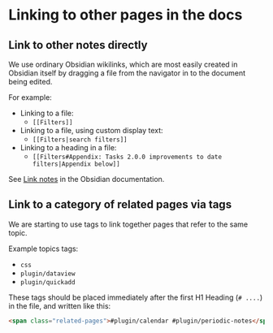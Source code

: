# Linking to other pages in the docs

## Link to other notes directly

We use ordinary Obsidian wikilinks, which are most easily created in Obsidian itself by dragging a file from the navigator in to the document being edited.

For example:

- Linking to a file:
  - `[[Filters]]`
- Linking to a file, using custom display text:
  - `[[Filters|search filters]]`
- Linking to a heading in a file:
  - `[[Filters#Appendix: Tasks 2.0.0 improvements to date filters|Appendix below]]`

See [Link notes](https://help.obsidian.md/Getting+started/Link+notes) in the Obsidian documentation.

## Link to a category of related pages via tags

We are starting to use tags to link together pages that refer to the same topic.

Example topics tags:

- `css`
- `plugin/dataview`
- `plugin/quickadd`

These tags should be placed immediately after the first H1 Heading (`# ....`) in the file, and written like this:

```html
<span class="related-pages">#plugin/calendar #plugin/periodic-notes</span>

```
